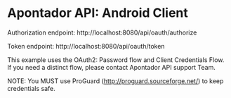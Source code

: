 Apontador API: Android Client
======

Authorization endpoint: 
http://localhost:8080/api/oauth/authorize

Token endpoint: 
http://localhost:8080/api/oauth/token

This example uses the OAuth2: Password flow and Client Credentials Flow. 
If you need a distinct flow, please contact Apontador API support Team. 

NOTE: You MUST use ProGuard (http://proguard.sourceforge.net/) to keep credentials safe.